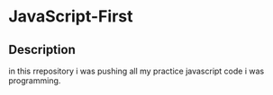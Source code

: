 # JavaScript-First

## Description 
in this rrepository i was pushing all my practice javascript code i was programming.
